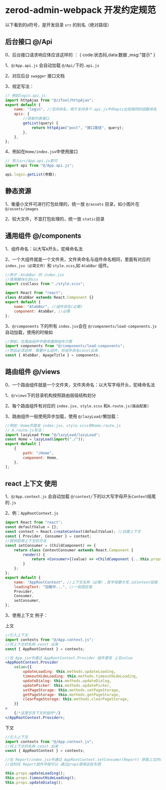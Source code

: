 # zerod-admin-webpack 开发约定规范

以下看到的`@`符号，是开发目录 `src` 的别名（绝对路径）

## 后台接口 @/Api

0、后台接口请求响应体应该这样的 ： {  code:状态码,data:数据 ,msg:"提示" }

1、`@/App.api.js` 会自动加载 `@/Api/`下的`.api.js`

2、对应后台 `swagger` 接口文档

3、规定写法：

```jsx
// 例如login.api.js
import httpAjax from "@/zTool/httpAjax";
export default {
	name: "login", //空间命名，用于支持多个.api.js中的apis出现相同的函数命名
	apis: {
		//获取列表接口
		getList(query) {
			return httpAjax("post", "接口路径", query);
		},
	},
};
```

4、例如在`Home/index.jsx`中使用接口

```jsx
// 导入src/App.api.js即可
import api from "@/App.api.js";

api.login.getList(参数);
```

## 静态资源

1、衡量小文件可进行打包处理的，统一放 `@/assets` 目录，如小图片在 `@/assets/images`

2、较大文件，不宜打包处理的，统一放 `static`目录

## 通用组件 @/components

1、组件命名：以大写`A`开头，驼峰命名法

2、一个大组件就是一个文件夹，文件夹命名与组件命名相同，里面有对应的 `index.jsx（必需文件）`和 `style.scss`,如 `AtabBar` 组件。

```jsx
//例子：AtabBar 的 index.jsx
//使用模块化的css
import cssClass from "./style.scss";

import React from "react";
class AtabBar extends React.Component {}
export default {
	name: "AtabBar", //组件命名(必需)
	component: AtabBar, //必需
};
```

3、`@/components` 下的所有 `index.jsx`会在 `@/components/load-components.js`自动加载，使用的时候如

```jsx
//例如，在路由组件中使用通用组件只需
import components from "@/components/load-components";
//然后必须这样：需要什么组件，将组件命名const出来
const { AtabBar, ApageTitle } = components;
```

## 路由组件 @/views

0、一个路由组件就是一个文件夹，文件夹命名：以大写字母开头，驼峰命名法

1、`@/views`下的目录机构按照路由层级结构划分

2、每个路由组件有对应的 `index.jsx、style.scss` 和`A.route.js(路由配置)`

3、路由组件一般使用异步加载，使用 `@/lazyLoad/`懒加载：

```jsx
//例如：Home页面有 index.jsx、style.scss和Home.route.js
// A.route.js写法：
import lazyLoad from "@/lazyLoad/lazyLoad";
const Home = lazyLoad(import("./"));
export default [
	{
		path: "/Home",
		component: Home,
	},
];
```

## react 上下文 使用

1、`@/App.context.js` 会自动加载 `@/context/`下的以大写字母开头`Context`结尾的`.js`

2、例：`AppRootContext.js`

```jsx
import React from "react";
const defaultValue = {};
const context = React.createContext(defaultValue); //创建上下文
const { Provider, Consumer } = context;
//提供启用上下文的方法
const setConsumer = (ChildComponent) => {
	return class ContextConsumer extends React.Component {
		render() {
			return <Consumer>{(value) => <ChildComponent {...this.props} {...value} />}</Consumer>;
		}
	};
};
export default {
	name: "AppRootContext", //上下文名称（必需）,首字母要大写,以Context结尾
	loadingText: "加载中...", //一些固定值
	Provider,
	Consumer,
	setConsumer,
};
```

3、使用上下文 例子：

上文

```jsx
//引入上下文
import contexts from "@/App.context.js";
//将上下文的名称 const 出来
const { AppRootContext } = contexts;

//在 App.jsx中通过 AppRootContext.Provider 组件更改 上文value
<AppRootContext.Provider
	value={{
		updateLoading: this.methods.updateLoading,
		timeoutHideLoading: this.methods.timeoutHideLoading,
		updateDialog: this.methods.updateDialog,
		updatePicker: this.methods.updatePicker,
		setPageStorage: this.methods.setPageStorage,
		getPageStorage: this.methods.getPageStorage,
		clearPageStorage: this.methods.clearPageStorage,
	}}
>
	{/*这里包含下文的组件*/}
</AppRootContext.Provider>;
```

下文

```jsx
//引入上下文
import contexts from "@/App.context.js";
//将上下文的名称 const 出来
const { AppRootContext } = contexts;

//在 Report/index.jsx中通过 AppRootContext.setConsumer(Report) 获取上文的value
//这时在 Report组件中就可以 通过props使用这些东西

this.props.updateLoading();
this.props.timeoutHideLoading();
this.props.updateDialog();
```